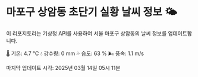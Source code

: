 
# 마포구 상암동 초단기 실황 날씨 정보 🌤️

이 리포지토리는 기상청 API를 사용하여 서울 마포구 상암동의 날씨 정보를 업데이트합니다. 

🌡️ 기온: 4.7 ℃
💧 강수량: 0 mm
💦 습도: 63 %
🌬️ 풍속: 1.1 m/s

마지막 업데이트 시각: 2025년 03월 14일 05시 11분    

